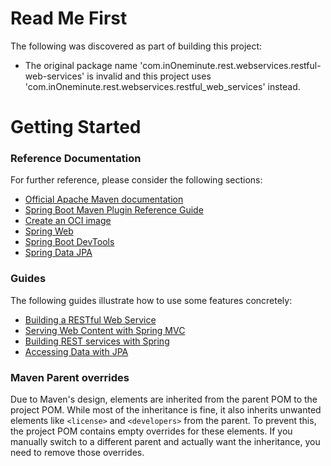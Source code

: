 # Read Me First
The following was discovered as part of building this project:

* The original package name 'com.inOneminute.rest.webservices.restful-web-services' is invalid and this project uses 'com.inOneminute.rest.webservices.restful_web_services' instead.

# Getting Started

### Reference Documentation
For further reference, please consider the following sections:

* [Official Apache Maven documentation](https://maven.apache.org/guides/index.html)
* [Spring Boot Maven Plugin Reference Guide](https://docs.spring.io/spring-boot/docs/3.2.10-SNAPSHOT/maven-plugin/reference/html/)
* [Create an OCI image](https://docs.spring.io/spring-boot/docs/3.2.10-SNAPSHOT/maven-plugin/reference/html/#build-image)
* [Spring Web](https://docs.spring.io/spring-boot/docs/3.2.10-SNAPSHOT/reference/htmlsingle/index.html#web)
* [Spring Boot DevTools](https://docs.spring.io/spring-boot/docs/3.2.10-SNAPSHOT/reference/htmlsingle/index.html#using.devtools)
* [Spring Data JPA](https://docs.spring.io/spring-boot/docs/3.2.10-SNAPSHOT/reference/htmlsingle/index.html#data.sql.jpa-and-spring-data)

### Guides
The following guides illustrate how to use some features concretely:

* [Building a RESTful Web Service](https://spring.io/guides/gs/rest-service/)
* [Serving Web Content with Spring MVC](https://spring.io/guides/gs/serving-web-content/)
* [Building REST services with Spring](https://spring.io/guides/tutorials/rest/)
* [Accessing Data with JPA](https://spring.io/guides/gs/accessing-data-jpa/)

### Maven Parent overrides

Due to Maven's design, elements are inherited from the parent POM to the project POM.
While most of the inheritance is fine, it also inherits unwanted elements like `<license>` and `<developers>` from the parent.
To prevent this, the project POM contains empty overrides for these elements.
If you manually switch to a different parent and actually want the inheritance, you need to remove those overrides.

